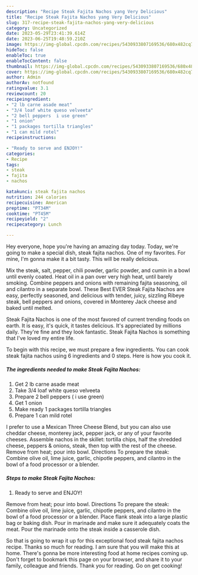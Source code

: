 ```yaml
---
description: "Recipe Steak Fajita Nachos yang Very Delicious"
title: "Recipe Steak Fajita Nachos yang Very Delicious"
slug: 317-recipe-steak-fajita-nachos-yang-very-delicious
category: Uncategorized
date: 2023-05-29T23:41:39.614Z
date: 2023-06-25T19:48:59.210Z
image: https://img-global.cpcdn.com/recipes/5430933807169536/680x482cq70/steak-fajita-nachos-recipe-main-photo.jpg
hideToc: false
enableToc: true
enableTocContent: false
thumbnail: https://img-global.cpcdn.com/recipes/5430933807169536/680x482cq70/steak-fajita-nachos-recipe-main-photo.jpg
cover: https://img-global.cpcdn.com/recipes/5430933807169536/680x482cq70/steak-fajita-nachos-recipe-main-photo.jpg
author: Admin
authorAv: notfound
ratingvalue: 3.1
reviewcount: 20
recipeingredient:
- "2 lb carne asade meat"
- "3/4 loaf white queso velveeta"
- "2 bell peppers  i use green"
- "1 onion"
- "1 packages tortilla triangles"
- "1 can mild rotel"
recipeinstructions:

- "Ready to serve and ENJOY!"
categories:
- Recipe
tags:
- steak
- fajita
- nachos

katakunci: steak fajita nachos 
nutrition: 244 calories
recipecuisine: American
preptime: "PT34M"
cooktime: "PT45M"
recipeyield: "2"
recipecategory: Lunch

---
```



Hey everyone, hope you're having an amazing day today. Today, we're going to make a special dish, steak fajita nachos. One of my favorites. For mine, I'm gonna make it a bit tasty. This will be really delicious.

Mix the steak, salt, pepper, chili powder, garlic powder, and cumin in a bowl until evenly coated. Heat oil in a pan over very high heat, until barely smoking. Combine peppers and onions with remaining fajita seasoning, oil and cilantro in a separate bowl. These Best EVER Steak Fajita Nachos are easy, perfectly seasoned, and delicious with tender, juicy, sizzling Ribeye steak, bell peppers and onions, covered in Monterey Jack cheese and baked until melted.

Steak Fajita Nachos is one of the most favored of current trending foods on earth. It is easy, it's quick, it tastes delicious. It's appreciated by millions daily. They're fine and they look fantastic. Steak Fajita Nachos is something that I've loved my entire life.


To begin with this recipe, we must prepare a few ingredients. You can cook steak fajita nachos using 6 ingredients and 0 steps. Here is how you cook it.

<!--inarticleads1-->

##### The ingredients needed to make Steak Fajita Nachos:

1. Get 2 lb carne asade meat
1. Take 3/4 loaf white queso velveeta
1. Prepare 2 bell peppers ( i use green)
1. Get 1 onion
1. Make ready 1 packages tortilla triangles
1. Prepare 1 can mild rotel


I prefer to use a Mexican Three Cheese Blend, but you can also use cheddar cheese, monterey jack, pepper jack, or any of your favorite cheeses. Assemble nachos in the skillet: tortilla chips, half the shredded cheese, peppers &amp; onions, steak, then top with the rest of the cheese. Remove from heat; pour into bowl. Directions To prepare the steak: Combine olive oil, lime juice, garlic, chipotle peppers, and cilantro in the bowl of a food processor or a blender. 

<!--inarticleads2-->

##### Steps to make Steak Fajita Nachos:


1. Ready to serve and ENJOY!

Remove from heat; pour into bowl. Directions To prepare the steak: Combine olive oil, lime juice, garlic, chipotle peppers, and cilantro in the bowl of a food processor or a blender. Place flank steak into a large plastic bag or baking dish. Pour in marinade and make sure it adequately coats the meat. Pour the marinade onto the steak inside a casserole dish. 

So that is going to wrap it up for this exceptional food steak fajita nachos recipe. Thanks so much for reading. I am sure that you will make this at home. There's gonna be more interesting food at home recipes coming up. Don't forget to bookmark this page on your browser, and share it to your family, colleague and friends. Thank you for reading. Go on get cooking!
